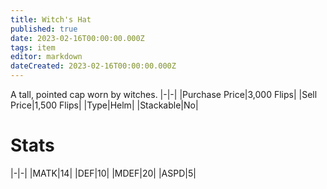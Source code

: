 ```yaml
---
title: Witch's Hat
published: true
date: 2023-02-16T00:00:00.000Z
tags: item
editor: markdown
dateCreated: 2023-02-16T00:00:00.000Z
---
```


A tall, pointed cap worn by witches.
|-|-|
|Purchase Price|3,000 Flips|
|Sell Price|1,500 Flips|
|Type|Helm|
|Stackable|No|

# Stats
|-|-|
|MATK|14|
|DEF|10|
|MDEF|20|
|ASPD|5|
